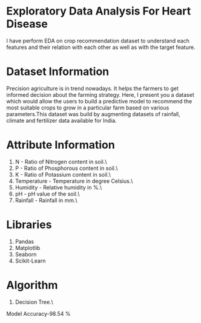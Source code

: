 # Exploratory Data Analysis For Heart Disease
I have perform EDA on crop recommendation dataset to understand each features and their relation with each other as well as with the target feature.


# Dataset Information
Precision agriculture is in trend nowadays. It helps the farmers to get informed decision about the farming strategy. Here, I present you a dataset which would allow the users to build a predictive model to recommend the most suitable crops to grow in a particular farm based on various parameters.This dataset was build by augmenting datasets of rainfall, climate and fertilizer data available for India.


# Attribute Information
1. N - Ratio of Nitrogen content in soil.\
2. P - Ratio of Phosphorous content in soil.\
3. K - Ratio of Potassium content in soil.\
4. Temperature - Temperature in degree Celsius.\
5. Humidity - Relative humidity in %.\
6. pH - pH value of the soil.\
7. Rainfall - Rainfall in mm.\

# Libraries
1. Pandas
2. Matplotlib
3. Seaborn
4. Scikit-Learn

# Algorithm
1. Decision Tree.\

Model Accuracy-98.54 %
